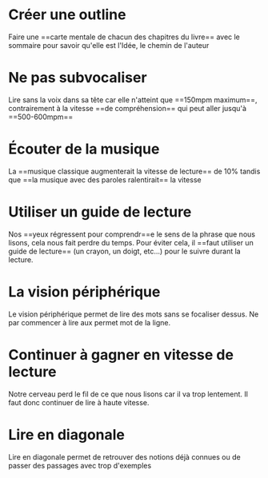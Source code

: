 # Créer une outline
Faire une ==carte mentale de chacun des chapitres du livre== avec le sommaire pour savoir qu'elle est l'Idée, le chemin de l'auteur
# Ne pas subvocaliser
Lire sans la voix dans sa tête car elle n'atteint que ==150mpm maximum==, contrairement à la vitesse ==de compréhension== qui peut aller jusqu'à ==500-600mpm==
# Écouter de la musique
La ==musique classique augmenterait la vitesse de lecture== de 10% tandis que ==la musique avec des paroles ralentirait== la vitesse
# Utiliser un guide de lecture
Nos ==yeux régressent pour comprendr==e le sens de la phrase que nous lisons, cela nous fait perdre du temps. Pour éviter cela, il ==faut utiliser un guide de lecture== (un crayon, un doigt, etc...) pour le suivre durant la lecture.
# La vision périphérique
Le vision périphérique permet de lire des mots sans se focaliser dessus. Ne par commencer à lire aux permet mot de la ligne.
# Continuer à gagner en vitesse de lecture
Notre cerveau perd le fil de ce que nous lisons car il va trop lentement. Il faut donc continuer de lire à haute vitesse.
# Lire en diagonale
Lire en diagonale permet de retrouver des notions déjà connues ou de passer des passages avec trop d'exemples